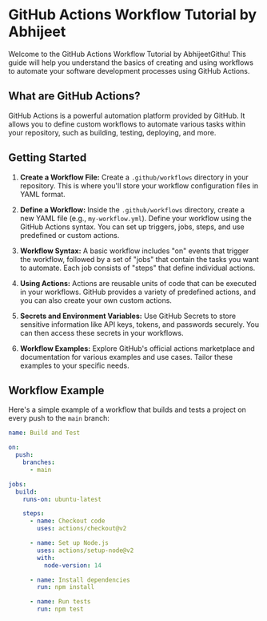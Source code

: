 # GitHub Actions Workflow Tutorial by Abhijeet

Welcome to the GitHub Actions Workflow Tutorial by AbhijeetGithu! This guide will help you understand the basics of creating and using workflows to automate your software development processes using GitHub Actions.

## What are GitHub Actions?

GitHub Actions is a powerful automation platform provided by GitHub. It allows you to define custom workflows to automate various tasks within your repository, such as building, testing, deploying, and more.

## Getting Started

1. **Create a Workflow File:**
   Create a `.github/workflows` directory in your repository. This is where you'll store your workflow configuration files in YAML format.

2. **Define a Workflow:**
   Inside the `.github/workflows` directory, create a new YAML file (e.g., `my-workflow.yml`). Define your workflow using the GitHub Actions syntax. You can set up triggers, jobs, steps, and use predefined or custom actions.

3. **Workflow Syntax:**
   A basic workflow includes "on" events that trigger the workflow, followed by a set of "jobs" that contain the tasks you want to automate. Each job consists of "steps" that define individual actions.

4. **Using Actions:**
   Actions are reusable units of code that can be executed in your workflows. GitHub provides a variety of predefined actions, and you can also create your own custom actions.

5. **Secrets and Environment Variables:**
   Use GitHub Secrets to store sensitive information like API keys, tokens, and passwords securely. You can then access these secrets in your workflows.

6. **Workflow Examples:**
   Explore GitHub's official actions marketplace and documentation for various examples and use cases. Tailor these examples to your specific needs.

## Workflow Example

Here's a simple example of a workflow that builds and tests a project on every push to the `main` branch:

```yaml
name: Build and Test

on:
  push:
    branches:
      - main

jobs:
  build:
    runs-on: ubuntu-latest

    steps:
      - name: Checkout code
        uses: actions/checkout@v2

      - name: Set up Node.js
        uses: actions/setup-node@v2
        with:
          node-version: 14

      - name: Install dependencies
        run: npm install

      - name: Run tests
        run: npm test
